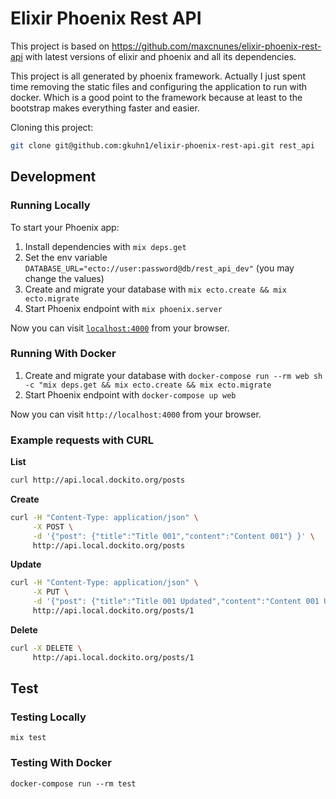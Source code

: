 # Elixir Phoenix Rest API

This project is based on https://github.com/maxcnunes/elixir-phoenix-rest-api
with latest versions of elixir and phoenix and all its dependencies.

This project is all generated by phoenix framework.
Actually I just spent time removing the static files and configuring the application to run with docker.
Which is a good point to the framework because at least to the bootstrap makes everything faster and easier.

Cloning this project:

```bash
git clone git@github.com:gkuhn1/elixir-phoenix-rest-api.git rest_api
```

## Development

### Running Locally

To start your Phoenix app:

  1. Install dependencies with `mix deps.get`
  1. Set the env variable `DATABASE_URL="ecto://user:password@db/rest_api_dev"` (you may change the values)
  1. Create and migrate your database with `mix ecto.create && mix ecto.migrate`
  1. Start Phoenix endpoint with `mix phoenix.server`

Now you can visit [`localhost:4000`](http://localhost:4000) from your browser.

### Running With Docker

  1. Create and migrate your database with `docker-compose run --rm web sh -c "mix deps.get && mix ecto.create && mix ecto.migrate`
  2. Start Phoenix endpoint with `docker-compose up web`

Now you can visit `http://localhost:4000` from your browser.


### Example requests with CURL

**List**
```bash
curl http://api.local.dockito.org/posts
```

**Create**
```bash
curl -H "Content-Type: application/json" \
     -X POST \
     -d '{"post": {"title":"Title 001","content":"Content 001"} }' \
     http://api.local.dockito.org/posts
```

**Update**
```bash
curl -H "Content-Type: application/json" \
     -X PUT \
     -d '{"post": {"title":"Title 001 Updated","content":"Content 001 Updated"} }' \
     http://api.local.dockito.org/posts/1
```

**Delete**
```bash
curl -X DELETE \
     http://api.local.dockito.org/posts/1
```

## Test

### Testing Locally

```shell
mix test
```

### Testing With Docker

```shell
docker-compose run --rm test
```
